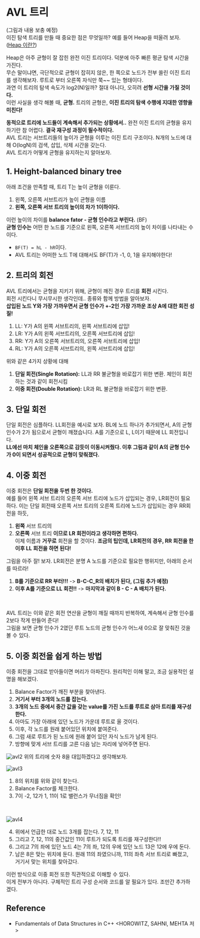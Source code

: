# AVL 트리
(그림과 내용 보충 예정) <Br>
이진 탐색 트리를 만들 때 중요한 점은 무엇일까? 예를 들어 Heap을 떠올려 보자. ([Heap 이란?](https://github.com/binary-ho/Algorithm-and-Data-Structure/tree/main/Heap)) <br>

Heap은 아주 균형이 잘 잡힌 완전 이진 트리이다. 덕분에 아주 빠른 평균 탐색 시간을 가진다. <br>
무슨 말이냐면, 극단적으로 균형이 잡히지 않은, 한 쪽으로 노드가 전부 쏠린 이진 트리를 생각해보자. 루트로 부터 오른쪽 자식만 쭉~~ 있는 형태이다. <br>
과연 이 트리의 탐색 속도가 log2(N)일까? 절대 아니다, 오히려 **선형 시간을 가질 것이다.** <br>
이런 사실을 생각 해볼 때, **균형.** 트리의 균형은, **이진 트리의 탐색 수행에 지대한 영향을 미친다!** <br>


**동적으로 트리에 노드들이 계속해서 추가되는 상황에서..** 완전 이진 트리의 균형을 유지하기란 참 어렵다. **결국 재구성 과정이 필수적이다.**  <br>
AVL 트리는 서브트리들의 높이가 균형을 이루는 이진 트리 구조이다. N개의 노드에 대해 O(logN)의 검색, 삽입, 삭제 시간을 갖는다. <br>
AVL 트리가 어떻게 균형을 유지하는지 알아보자.

## 1. Height-balanced binary tree
아래 조건을 만족할 때, 트리 T는 높이 균형을 이룬다.
1. 왼쪽, 오른쪽 서브트리가 높이 균형을 이름
2. **왼쪽, 오른쪽 서브 트리의 높이의 차가 1이하이다.** 

이런 높이의 차이를 **balance fator - 균형 인수라고 부린다.** (BF) <br>
**균형 인수는** 어떤 한 노드를 기준으로 왼쪽, 오른쪽 서브트리의 높이 차이를 나타내는 수 이다.
- `BF(T) = hL - hR`이다.
- AVL 트리는 어떠한 노드 T에 대해서도 BF(T)가 -1, 0, 1을 유지해야한다!

## 2. 트리의 회전
AVL 트리에서는 균형을 지키기 위해, 균형이 깨진 경우 트리를 **회전** 시킨다. <br>
회전 시킨다니 무시무시한 생각인데.. 종류와 함께 방법을 알아보자. <br>
**삽입된 노드 Y와 가장 가까우면서 균형 인수가 +-2인 가장 가까운 조상 A에 대한 회전 성질!**
1. LL: Y가 A의 왼쪽 서브트리의, 왼쪽 서브트리에 삽입!
2. LR: Y가 A의 왼쪽 서브트리의, 오른쪽 서브트리에 삽입!
3. RR: Y가 A의 오른쪽 서브트리의, 오른쪽 서브트리에 삽입!
4. RL: Y가 A의 오른쪽 서브트리의, 왼쪽 서브트리에 삽입!

위와 같은 4가지 상황에 대해
1. **단일 회전(Single Rotation):** LL과 RR 불균형을 바로잡기 위한 변환. 체인이 회전하는 것과 같이 회전시킴
2. **이중 회전(Double Rotation):** LR과 RL 불균형을 바로잡기 위한 변환. 


## 3. 단일 회전
단일 회전은 심플하다. LL회전을 예시로 보자. BL에 노드 하나가 추가되면서, A의 균형 인수가 2가 됨으로서 균형이 깨졌습니다. A를 기준으로 L, L이기 때문에 LL 회전입니다. <br>
**LL에선 마치 체인을 오른쪽으로 감듯이 이동시켜줬다. 이후 그림과 같이 A의 균형 인수가 0이 되면서 성공적으로 균형이 맞춰졌다.**

## 4. 이중 회전
이중 회전은 **단일 회전을 두번 한 것이다.** <br>
예를 들어 왼쪽 서브 트리의 오른쪽 서브 트리에 노드가 삽입되는 경우, LR회전이 필요하다. 이는 단일 회전때 오른쪽 서브 트리의 오른쪽 트리에 노드가 삽입되는 경우 RR회전을 하듯, 
1. **왼쪽** 서브 트리의
2. **오른쪽** 서브 트리
**이므로 LR 회전이라고 생각하면 편하다.** <br>
이제 이름과 **거꾸로** 회전을 할 것이다. **조금의 팁인데, LR회전의 경우, RR 회전을 한 이후 LL 회전을 하면 된다!** <br>

그림을 아주 잘! 보자. LR회전은 분명 A 노드를 기준으로 필요한 행위지만, 아래의 순서를 따르라!
1. **B를 기준으로 RR 부터!!!** -> **B-C-C_R의 배치가 된다, (그림 추가 예정)**
2. **이후 A를 기준으로 LL 회전!!** -> **마지막과 같이 B - C - A 배치가 된다.**


<br>

AVL 트리는 이와 같은 회전 연산을 균형이 깨질 때까지 반복하여, 계속해서 균형 인수를 2보다 작게 만들어 준다! <br> 
그림을 보면 균형 인수가 2였던 루트 노드의 균형 인수가 어느새 0으로 잘 맞춰진 것을 볼 수 있다. 

## 5. 이중 회전을 쉽게 하는 방법
이중 회전을 그대로 받아들이면 머리가 아파진다. 원리적인 이해 말고, 조금 실용적인 설명을 해보겠다.
1. Balance Factor가 깨진 부분을 찾아낸다.
2. **거기서 부터 3개의 노드를 잡는다.**
3. **3개의 노드 중에서 중간 값을 갖는 value를 가진 노드를 루트로 삼아 트리를 재구성한다.**
4. 아마도 가장 아래에 있던 노드가 가운데 루트로 올 것이다.
5. 이후, 각 노드를 원래 붙어있던 위치에 붙여준다.
6. 그럼 새로 루트가 된 노드에 원래 붙어 있던 자식 노드가 남게 된다.
7. 방향에 맞게 서브 트리를 고른 다음 남는 자리에 넣어주면 된다.

![avl2](https://user-images.githubusercontent.com/71186266/205694370-47bfcc0f-1cf3-461f-ab20-9594f418abc3.png)
위의 트리에 숫자 8을 대입하겠다고 생각해보자.

![avl3](https://user-images.githubusercontent.com/71186266/205694375-40941ada-5e57-42a7-a82b-f2ac5ef398ad.png)
1. 8의 위치를 위와 같이 찾는다.
2. Balance Factor를 체크한다.
3. 7이 -2, 12가 1, 11이 1로 밸런스가 무너짐을 확인!

<br>

![avl4](https://user-images.githubusercontent.com/71186266/205694379-8bc12c35-26c9-4e21-9473-40914f86f409.jpg)

4. 위에서 언급한 대로 노드 3개를 잡는다. 7, 12, 11
5. 그리고 7, 12, 11의 중간값인 11이 루트가 되도록 트리를 재구성한다!!
6. 그리고 7의 좌에 있던 노드 4는 7의 좌, 12의 우에 있던 노드 13은 12에 우에 둔다.
7. 남은 8은 맞는 위치에 둔다. 원래 11의 좌였으니까, 11의 좌측 서브 트리로 빠졌고, 거기서 맞는 위치를 찾아갔다.


이런 방식으로 이중 회전 또한 직관적으로 이해할 수 있다. <br>
이게 전부가 아니다. 구체적인 트리 구성 순서와 코드를 알 필요가 있다. 조만간 추가하겠다.

## Reference
- Fundamentals of Data Structures in C++ \<HOROWITZ, SAHNI, MEHTA 저>
